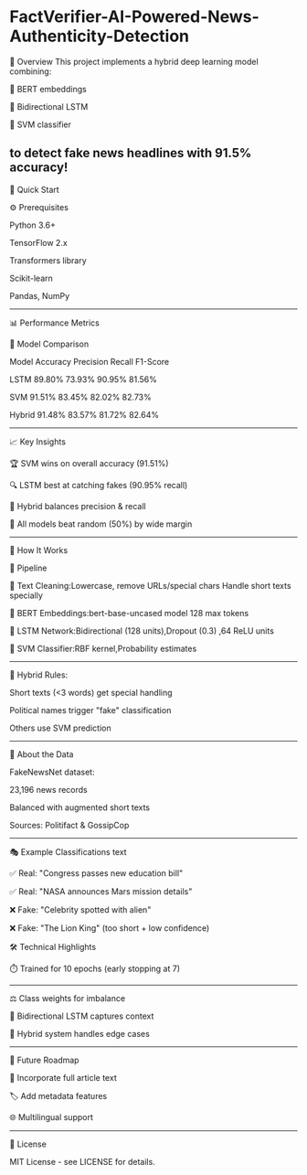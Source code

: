 # FactVerifier-AI-Powered-News-Authenticity-Detection


🌟 Overview
This project implements a hybrid deep learning model combining:

🤖 BERT embeddings

🔄 Bidirectional LSTM

🎯 SVM classifier

to detect fake news headlines with 91.5% accuracy!
---

🚀 Quick Start

⚙️ Prerequisites

Python 3.6+

TensorFlow 2.x

Transformers library

Scikit-learn

Pandas, NumPy

---

📊 Performance Metrics

🥇 Model Comparison

Model	Accuracy	Precision	Recall	F1-Score

LSTM	89.80%	73.93%	90.95%	81.56%

SVM	91.51%	83.45%	82.02%	82.73%

Hybrid	91.48%	83.57%	81.72%	82.64%

---

📈 Key Insights

🏆 SVM wins on overall accuracy (91.51%)

🔍 LSTM best at catching fakes (90.95% recall)

🤝 Hybrid balances precision & recall

🎯 All models beat random (50%) by wide margin

---

🧠 How It Works

🔧 Pipeline

📝 Text Cleaning:Lowercase, remove URLs/special chars Handle short texts specially

🤖 BERT Embeddings:bert-base-uncased model 128 max tokens

🧠 LSTM Network:Bidirectional (128 units),Dropout (0.3) ,64 ReLU units

🎯 SVM Classifier:RBF kernel,Probability estimates

---

🤝 Hybrid Rules:

Short texts (<3 words) get special handling

Political names trigger "fake" classification

Others use SVM prediction

---

💾 About the Data

FakeNewsNet dataset:

23,196 news records

Balanced with augmented short texts

Sources: Politifact & GossipCop

---

🎭 Example Classifications text

✅ Real: "Congress passes new education bill"

✅ Real: "NASA announces Mars mission details"

❌ Fake: "Celebrity spotted with alien" 

❌ Fake: "The Lion King" (too short + low confidence)

🛠️ Technical Highlights

⏱️ Trained for 10 epochs (early stopping at 7)

---

⚖️ Class weights for imbalance

🔄 Bidirectional LSTM captures context

🧩 Hybrid system handles edge cases

---

🚀 Future Roadmap

📰 Incorporate full article text

🏷️ Add metadata features

🌐 Multilingual support

---

📜 License

MIT License - see LICENSE for details.
